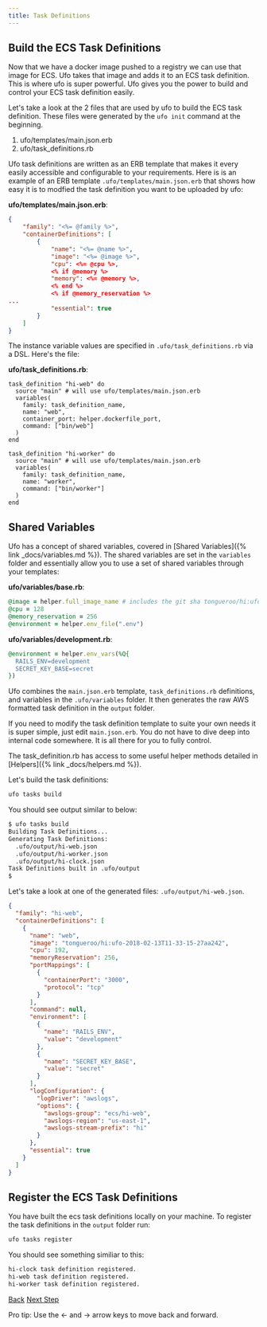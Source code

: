 ```yaml
---
title: Task Definitions
---
```


## Build the ECS Task Definitions

Now that we have a docker image pushed to a registry we can use that image for ECS.  Ufo takes that image and adds it to an ECS task definition.  This is where ufo is super powerful.  Ufo gives you the power to build and control your ECS task definition easily.

Let's take a look at the 2 files that are used by ufo to build the ECS task definition.  These files were generated by the `ufo init` command at the beginning.

1. ufo/templates/main.json.erb
2. ufo/task_definitions.rb

Ufo task definitions are written as an ERB template that makes it every easily accessible and configurable to your requirements.  Here is is an example of an ERB template `.ufo/templates/main.json.erb` that shows how easy it is to modfied the task definition you want to be uploaded by ufo:

**ufo/templates/main.json.erb**:

```json
{
    "family": "<%= @family %>",
    "containerDefinitions": [
        {
            "name": "<%= @name %>",
            "image": "<%= @image %>",
            "cpu": <%= @cpu %>,
            <% if @memory %>
            "memory": <%= @memory %>,
            <% end %>
            <% if @memory_reservation %>
...
            "essential": true
        }
    ]
}
```

The instance variable values are specified in `.ufo/task_definitions.rb` via a DSL.  Here's the file:

**ufo/task_definitions.rb**:

```
task_definition "hi-web" do
  source "main" # will use ufo/templates/main.json.erb
  variables(
    family: task_definition_name,
    name: "web",
    container_port: helper.dockerfile_port,
    command: ["bin/web"]
  )
end

task_definition "hi-worker" do
  source "main" # will use ufo/templates/main.json.erb
  variables(
    family: task_definition_name,
    name: "worker",
    command: ["bin/worker"]
  )
end
```

## Shared Variables

Ufo has a concept of shared variables, covered in [Shared Variables]({% link _docs/variables.md %}). The shared variables are set in the `variables` folder and essentially allow you to use a set of shared variables through your templates:

**ufo/variables/base.rb**:

```ruby
@image = helper.full_image_name # includes the git sha tongueroo/hi:ufo-[sha].
@cpu = 128
@memory_reservation = 256
@environment = helper.env_file(".env")
```

**ufo/variables/development.rb**:

```ruby
@environment = helper.env_vars(%Q{
  RAILS_ENV=development
  SECRET_KEY_BASE=secret
})
```

Ufo combines the `main.json.erb` template, `task_definitions.rb` definitions, and variables in the `.ufo/variables` folder.  It then generates the raw AWS formatted task definition in the `output` folder.

If you need to modify the task definition template to suite your own needs it is super simple, just edit `main.json.erb`.  You do not have to dive deep into internal code somewhere.  It is all there for you to fully control.

The task_definition.rb has access to some useful helper methods detailed in [Helpers]({% link _docs/helpers.md %}).

Let's build the task definitions:

```sh
ufo tasks build
```

You should see output similar to below:

```sh
$ ufo tasks build
Building Task Definitions...
Generating Task Definitions:
  .ufo/output/hi-web.json
  .ufo/output/hi-worker.json
  .ufo/output/hi-clock.json
Task Definitions built in .ufo/output
$
```

Let's take a look at one of the generated files: `.ufo/output/hi-web.json`.

```json
{
  "family": "hi-web",
  "containerDefinitions": [
    {
      "name": "web",
      "image": "tongueroo/hi:ufo-2018-02-13T11-33-15-27aa242",
      "cpu": 192,
      "memoryReservation": 256,
      "portMappings": [
        {
          "containerPort": "3000",
          "protocol": "tcp"
        }
      ],
      "command": null,
      "environment": [
        {
          "name": "RAILS_ENV",
          "value": "development"
        },
        {
          "name": "SECRET_KEY_BASE",
          "value": "secret"
        }
      ],
      "logConfiguration": {
        "logDriver": "awslogs",
        "options": {
          "awslogs-group": "ecs/hi-web",
          "awslogs-region": "us-east-1",
          "awslogs-stream-prefix": "hi"
        }
      },
      "essential": true
    }
  ]
}
```

## Register the ECS Task Definitions

You have built the ecs task definitions locally on your machine. To register the task definitions in the `output` folder run:

```sh
ufo tasks register
```

You should see something similiar to this:

```sh
hi-clock task definition registered.
hi-web task definition registered.
hi-worker task definition registered.
```

<a id="prev" class="btn btn-basic" href="{% link _docs/tutorial-ufo-docker-build.md %}">Back</a>
<a id="next" class="btn btn-primary" href="{% link _docs/tutorial-ufo-ship.md %}">Next Step</a>
<p class="keyboard-tip">Pro tip: Use the <- and -> arrow keys to move back and forward.</p>

